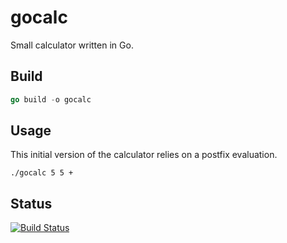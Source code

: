 # gocalc
Small calculator written in Go.

## Build

```go
go build -o gocalc
```

## Usage 

This initial version of the calculator relies on a postfix evaluation. 

```
./gocalc 5 5 +
```

## Status

[![Build Status](https://travis-ci.org/ottenwbe/gocalc.svg?branch=master)](https://travis-ci.org/ottenwbe/gocalc)
